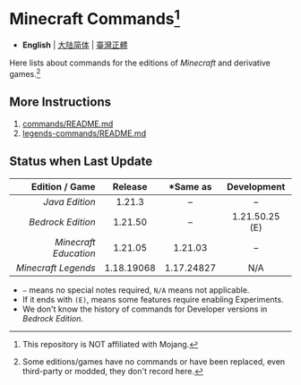 # Minecraft Commands[^1]
* **English** | [大陆简体](README-cn.md) | [臺灣正體](README-tw.md)

Here lists about commands for the editions of *Minecraft* and derivative games.[^2]

## More Instructions
1. [commands/README.md](commands/README.md)
2. [legends-commands/README.md](legends-commands/README.md)

## Status when Last Update
|        Edition / Game |  Release   |  *Same as  |  Development   |
|----------------------:|:----------:|:----------:|:--------------:|
|        *Java Edition* |   1.21.3   |     –      |       –        |
|     *Bedrock Edition* |  1.21.50   |     –      | 1.21.50.25 (E) |
| *Minecraft Education* |  1.21.05   |  1.21.03   |       –        |
|   *Minecraft Legends* | 1.18.19068 | 1.17.24827 |      N/A       |
* `–` means no special notes required, `N/A` means not applicable.
* If it ends with `(E)`, means some features require enabling Experiments.
* We don't know the history of commands for Developer versions in *Bedrock Edition*.

[^1]: This repository is NOT affiliated with Mojang.
[^2]: Some editions/games have no commands or have been replaced, even third-party or modded, they don't record here.
